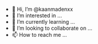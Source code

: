 - 👋 Hi, I’m @kaanmadenxx
- 👀 I’m interested in ...
- 🌱 I’m currently learning ...
- 💞️ I’m looking to collaborate on ...
- 📫 How to reach me ...

<!---
kaanmadenxx/kaanmadenxx is a ✨ special ✨ repository because its `README.md` (this file) appears on your GitHub profile.
You can click the Preview link to take a look at your changes.
--->

